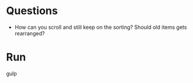 Questions
====

* How can you scroll and still keep on the sorting? Should old items gets rearranged?

Run
====
gulp